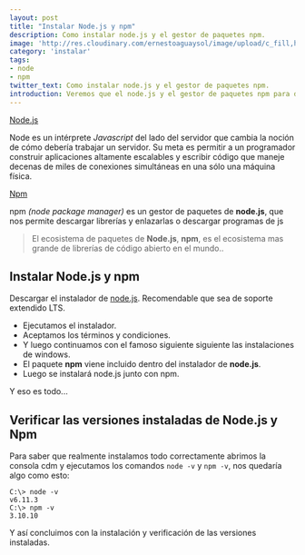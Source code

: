```yaml
---
layout: post
title: "Instalar Node.js y npm"
description: Como instalar node.js y el gestor de paquetes npm.
image: 'http://res.cloudinary.com/ernestoaguaysol/image/upload/c_fill,h_399,w_760/v1508424077/nodeNPM_er5vhd.jpg'
category: 'instalar'
tags:
- node
- npm
twitter_text: Como instalar node.js y el gestor de paquetes npm.
introduction: Veremos que el node.js y el gestor de paquetes npm para desarrollar aplicaciones del lado del servidor.
---
```


<a href="https://nodejs.org/es/">Node.js</a>

Node es un intérprete *Javascript* del lado del servidor que cambia la noción de cómo debería trabajar un servidor. Su meta es permitir a un programador construir aplicaciones altamente escalables y escribir código que maneje decenas de miles de conexiones simultáneas en una sólo una máquina física.


<a href="https://www.npmjs.com/">Npm</a>

npm *(node package manager)* es un gestor de paquetes de **node.js**, que nos permite descargar librerías y enlazarlas o descargar programas de js

> El ecosistema de paquetes de **Node.js**, **npm**, es el ecosistema mas grande de librerías de código abierto en el mundo..

## Instalar Node.js y npm

Descargar el instalador de [node.js](https://nodejs.org/es/). Recomendable que sea de soporte extendido LTS.

- Ejecutamos el instalador.
- Aceptamos los términos y condiciones.
- Y luego continuamos con el famoso siguiente siguiente las instalaciones de windows.
- El paquete **npm** viene incluido dentro del instalador de **node.js**.
- Luego se instalará node.js junto con npm.

Y eso es todo...

## Verificar las versiones instaladas de Node.js y Npm 

Para saber que realmente instalamos todo correctamente abrimos la consola cdm y ejecutamos los comandos `node -v` y `npm -v`, nos quedaría algo como esto:

```
C:\> node -v
v6.11.3
C:\> npm -v
3.10.10
```

Y así concluimos con la instalación y verificación de las versiones instaladas.

